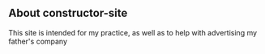 ## About constructor-site

This site is intended for my practice, as well as to help with advertising my father's company
